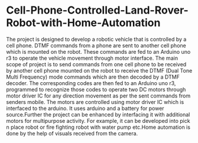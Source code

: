 # Cell-Phone-Controlled-Land-Rover-Robot-with-Home-Automation
The project is designed to develop a robotic vehicle that is controlled by a cell phone. DTMF commands from a phone are sent to another cell phone which is mounted on the robot. These commands are fed to an Arduino uno r3 to operate the vehicle movement through motor interface. 
The main scope of project is to send commands from one cell phone to be received by another cell phone mounted on the robot to receive the DTMF (Dual Tone Multi Frequency) mode commands which are then decoded by a DTMF decoder. The corresponding codes are then fed to an Arduino uno r3, programmed to recognize those codes to operate two DC motors through motor driver IC for any direction movement as per the sent commands from senders mobile. The motors are controlled using motor driver IC which is interfaced to the arduino. 
It uses arduino and a battery for power source.Further the project can be enhanced by interfacing it with additional motors for multipurpose activity. 
For example, it can be developed into pick n place robot or fire fighting robot with water pump etc.Home automation is done by the help of visuals received from the camera.
